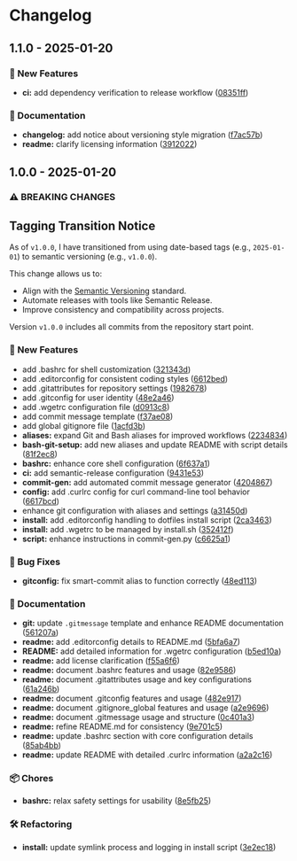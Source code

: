 # Changelog

## 1.1.0 - 2025-01-20
### 🚀 New Features

* **ci:** add dependency verification to release workflow ([08351ff](https://github.com/Jekwwer/dotfiles/commit/08351ff503176011d81d4b43ba53447663df5d79))

### 📖 Documentation

* **changelog:** add notice about versioning style migration ([f7ac57b](https://github.com/Jekwwer/dotfiles/commit/f7ac57bf596a026e15d94b235efab34c7eda4e16))
* **readme:** clarify licensing information ([3912022](https://github.com/Jekwwer/dotfiles/commit/3912022c332cb2467469cbfa7e08a68de4aeb0c2))

## 1.0.0 - 2025-01-20
### ⚠ BREAKING CHANGES

## Tagging Transition Notice

As of `v1.0.0`, I have transitioned from using date-based tags (e.g., `2025-01-01`) to semantic versioning (e.g., `v1.0.0`).

This change allows us to:
- Align with the [Semantic Versioning](https://semver.org/) standard.
- Automate releases with tools like Semantic Release.
- Improve consistency and compatibility across projects.

Version `v1.0.0` includes all commits from the repository start point.

### 🚀 New Features

* add .bashrc for shell customization ([321343d](https://github.com/Jekwwer/dotfiles/commit/321343de2ea5efd23986bad3e4de09662dd207c9))
* add .editorconfig for consistent coding styles ([6612bed](https://github.com/Jekwwer/dotfiles/commit/6612bedabbbfaee9283e941d9ca49ccaddc502b9))
* add .gitattributes for repository settings ([1982678](https://github.com/Jekwwer/dotfiles/commit/1982678c4f58fc68da979e260253370c41034776))
* add .gitconfig for user identity ([48e2a46](https://github.com/Jekwwer/dotfiles/commit/48e2a4648c0c4a9110daeace4e59de1202771b50))
* add .wgetrc configuration file ([d0913c8](https://github.com/Jekwwer/dotfiles/commit/d0913c8f9663f9ed4b44463c79c4b633570ba9f6))
* add commit message template ([f37ae08](https://github.com/Jekwwer/dotfiles/commit/f37ae0810447cae89c029dc0ca56baeb657ac8cd))
* add global gitignore file ([1acfd3b](https://github.com/Jekwwer/dotfiles/commit/1acfd3b27b27a02457d868cf3e30ea843bec3d51))
* **aliases:** expand Git and Bash aliases for improved workflows ([2234834](https://github.com/Jekwwer/dotfiles/commit/22348340858f60d5f769a9e80f511e8fba720d96))
* **bash-git-setup:** add new aliases and update README with script details ([81f2ec8](https://github.com/Jekwwer/dotfiles/commit/81f2ec8e713b1b7dfcb5d6cc377d6019ab3b8890))
* **bashrc:** enhance core shell configuration ([6f637a1](https://github.com/Jekwwer/dotfiles/commit/6f637a1ad5978cd7ca548e5a2331a10b8eb32524))
* **ci:** add semantic-release configuration ([9431e53](https://github.com/Jekwwer/dotfiles/commit/9431e53e6ca8e7e19a394a25d9efedcb6c062e9a))
* **commit-gen:** add automated commit message generator ([4204867](https://github.com/Jekwwer/dotfiles/commit/42048678e5056ac88cd8912fdcf18fee6ca3b9a4))
* **config:** add .curlrc config for curl command-line tool behavior ([6617bcd](https://github.com/Jekwwer/dotfiles/commit/6617bcd99f0b91c0dde3b3b408d69456102ff146))
* enhance git configuration with aliases and settings ([a31450d](https://github.com/Jekwwer/dotfiles/commit/a31450dfd92e65c70fe663ae96cff4cf3b08cecb))
* **install:** add .editorconfig handling to dotfiles install script ([2ca3463](https://github.com/Jekwwer/dotfiles/commit/2ca3463a77316afdf677cf1063a036e4c37414e0))
* **install:** add .wgetrc to be managed by install.sh ([352412f](https://github.com/Jekwwer/dotfiles/commit/352412f10a0158c90efee6a95fd7b7faa1f7207c))
* **script:** enhance instructions in commit-gen.py ([c6625a1](https://github.com/Jekwwer/dotfiles/commit/c6625a177fb687ba2a88bcd78e1e042c0e9e81c0))

### 🐞 Bug Fixes

* **gitconfig:** fix smart-commit alias to function correctly ([48ed113](https://github.com/Jekwwer/dotfiles/commit/48ed11361633b9e29a7a5884608f41738f522a7d))

### 📖 Documentation

* **git:** update `.gitmessage` template and enhance README documentation ([561207a](https://github.com/Jekwwer/dotfiles/commit/561207a614557740ecbcfef3e13fb2c888ff5e29))
* **readme:** add .editorconfig details to README.md ([5bfa6a7](https://github.com/Jekwwer/dotfiles/commit/5bfa6a73b42fdff864c5c925b55755d3fa07965e))
* **README:** add detailed information for .wgetrc configuration ([b5ed10a](https://github.com/Jekwwer/dotfiles/commit/b5ed10ad244c2d00689e1b1ad961d182c3e10c73))
* **readme:** add license clarification ([f55a6f6](https://github.com/Jekwwer/dotfiles/commit/f55a6f6893480431dfce536dd742c953cea0ada2))
* **readme:** document .bashrc features and usage ([82e9586](https://github.com/Jekwwer/dotfiles/commit/82e95867569a13ada7304a59cb45a753b0e56fff))
* **readme:** document .gitattributes usage and key configurations ([61a246b](https://github.com/Jekwwer/dotfiles/commit/61a246b199d42195ccc5b9fe255de7d568b369ad))
* **readme:** document .gitconfig features and usage ([482e917](https://github.com/Jekwwer/dotfiles/commit/482e917b1bf7fe87779be8ad1254ba7034c603b1))
* **readme:** document .gitignore_global features and usage ([a2e9696](https://github.com/Jekwwer/dotfiles/commit/a2e969611357d657c2ffd24cbb3327a02970c28e))
* **readme:** document .gitmessage usage and structure ([0c401a3](https://github.com/Jekwwer/dotfiles/commit/0c401a3cba4d92002bba55e7ea3ca7d9fbe0b83b))
* **readme:** refine README.md for consistency ([9e701c5](https://github.com/Jekwwer/dotfiles/commit/9e701c578e71628e392299f6a0624e942bf6ea2e))
* **readme:** update .bashrc section with core configuration details ([85ab4bb](https://github.com/Jekwwer/dotfiles/commit/85ab4bbebea006b282b952a2c55f129b084fb7e3))
* **readme:** update README with detailed .curlrc information ([a2a2c16](https://github.com/Jekwwer/dotfiles/commit/a2a2c169ceff1610a02e74b620a34a996c40962c))

### 📦 Chores

* **bashrc:** relax safety settings for usability ([8e5fb25](https://github.com/Jekwwer/dotfiles/commit/8e5fb25177b7a76da66f322691e7371ab87ea8ab))

### 🛠️ Refactoring

* **install:** update symlink process and logging in install script ([3e2ec18](https://github.com/Jekwwer/dotfiles/commit/3e2ec18046b496192422140126e2453cd49850c3))
